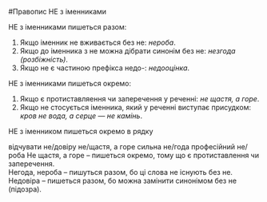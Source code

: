#Правопис НЕ з iменниками

<span class="p1">НЕ з iменниками пишеться разом:</span>
1. Якщо iменник не вживається без не: <i>нероба</i>.
2. Якщо до iменника з не можна дiбрати синонiм без не: <i>незгода
(розбiжнiсть)</i>.
3. Якщо не є частиною префiкса <span class="p1">недо-</span>: <i>недооцiнка</i>.



<span class="p1">НЕ з iменниками пишеться окремо:</span>
1. Якщо є протиставляення чи заперечення у реченнi: <i>не щастя, а
горе</i>.
2. Якщо не стосується iменника, який у реченнi виступає присудком:<br> <i>кров не вода, а серце — не камiнь</i>.
 


<quiz> 
    <question>
       <p>НЕ з іменником пишеться окремо в рядку <p>
           <answer>відчувати не/довіру</answer>
           <answer correct>не/щастя, а горе</answer>
           <answer>сильна не/года</answer>
           <answer>професійний не/роба</answer>
      <explanation>
Не щастя, а горе – пишеться окремо, тому що є протиставлення чи заперечення.<br>
Негода, нероба – пишуться разом, бо ці слова не існують без не.<br>
Недовіра – пишеться разом, бо можна замінити синонімом без не (підозра).</explanation>
    </question>
</quiz>
